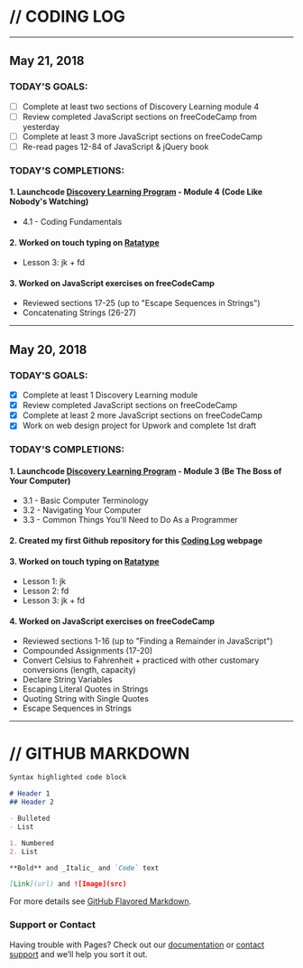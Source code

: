 # // CODING LOG

------------------

## May 21, 2018

### TODAY'S GOALS:
- [ ]  Complete at least two sections of Discovery Learning module 4
- [ ]  Review completed JavaScript sections on freeCodeCamp from yesterday
- [ ]  Complete at least 3 more JavaScript sections on freeCodeCamp
- [ ]  Re-read pages 12-84 of JavaScript & jQuery book

### TODAY'S COMPLETIONS:
#### 1. Launchcode [Discovery Learning Program](https://www.launchcode.org/discovery?utm_source=LaunchCode+Stakeholders&utm_campaign=b395dcad44-EMAIL_CAMPAIGN_2018_04_03&utm_medium=email&utm_term=0_4145fbb318-b395dcad44-506125793) - Module 4 (Code Like Nobody's Watching)
- 4.1 - Coding Fundamentals

#### 2. Worked on touch typing on [Ratatype](https://www.ratatype.com/u802195/)
- Lesson 3: jk + fd

#### 3. Worked on JavaScript exercises on freeCodeCamp
- Reviewed sections 17-25 (up to "Escape Sequences in Strings")
- Concatenating Strings (26-27)

--------------------

## May 20, 2018

### TODAY'S GOALS:
- [x]  Complete at least 1 Discovery Learning module
- [x]  Review completed JavaScript sections on freeCodeCamp
- [x]  Complete at least 2 more JavaScript sections on freeCodeCamp
- [x]  Work on web design project for Upwork and complete 1st draft

### TODAY'S COMPLETIONS:
#### 1. Launchcode [Discovery Learning Program](https://www.launchcode.org/discovery?utm_source=LaunchCode+Stakeholders&utm_campaign=b395dcad44-EMAIL_CAMPAIGN_2018_04_03&utm_medium=email&utm_term=0_4145fbb318-b395dcad44-506125793) - Module 3 (Be The Boss of Your Computer)
- 3.1 - Basic Computer Terminology
- 3.2 - Navigating Your Computer
- 3.3 - Common Things You'll Need to Do As a Programmer

#### 2. Created my first Github repository for this [Coding Log](https://vivianmaxine.github.io/) webpage

#### 3. Worked on touch typing on [Ratatype](https://www.ratatype.com/u802195/)
- Lesson 1: jk
- Lesson 2: fd
- Lesson 3: jk + fd

#### 4. Worked on JavaScript exercises on freeCodeCamp
- Reviewed sections 1-16 (up to "Finding a Remainder in JavaScript")
- Compounded Assignments (17-20)
- Convert Celsius to Fahrenheit + practiced with other customary conversions (length, capacity)
- Declare String Variables
- Escaping Literal Quotes in Strings
- Quoting String with Single Quotes
- Escape Sequences in Strings



------------------


# // GITHUB MARKDOWN

```markdown
Syntax highlighted code block

# Header 1
## Header 2

- Bulleted
- List

1. Numbered
2. List

**Bold** and _Italic_ and `Code` text

[Link](url) and ![Image](src)
```

For more details see [GitHub Flavored Markdown](https://guides.github.com/features/mastering-markdown/).

### Support or Contact

Having trouble with Pages? Check out our [documentation](https://help.github.com/categories/github-pages-basics/) or [contact support](https://github.com/contact) and we’ll help you sort it out.
